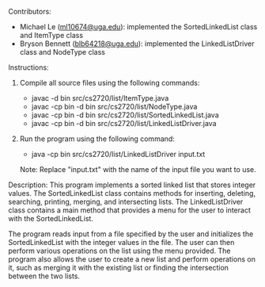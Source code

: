 Contributors:
- Michael Le (ml10674@uga.edu): implemented the SortedLinkedList class and ItemType class
- Bryson Bennett (blb64218@uga.edu): implemented the LinkedListDriver class and NodeType class

Instructions:
1. Compile all source files using the following commands:
   - javac -d bin src/cs2720/list/ItemType.java
   - javac -cp bin -d bin src/cs2720/list/NodeType.java
   - javac -cp bin -d bin src/cs2720/list/SortedLinkedList.java
   - javac -cp bin -d bin src/cs2720/list/LinkedListDriver.java

2. Run the program using the following command:
   - java -cp bin src/cs2720/list/LinkedListDriver input.txt

   Note: Replace "input.txt" with the name of the input file you want to use.

Description:
This program implements a sorted linked list that stores integer values. The SortedLinkedList class contains methods for inserting, deleting, searching, printing, merging, and intersecting lists. The LinkedListDriver class contains a main method that provides a menu for the user to interact with the SortedLinkedList.

The program reads input from a file specified by the user and initializes the SortedLinkedList with the integer values in the file. The user can then perform various operations on the list using the menu provided. The program also allows the user to create a new list and perform operations on it, such as merging it with the existing list or finding the intersection between the two lists.

